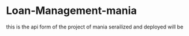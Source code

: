 # Loan-Management-mania
this is the api form of the project of mania serailized and deployed will be
